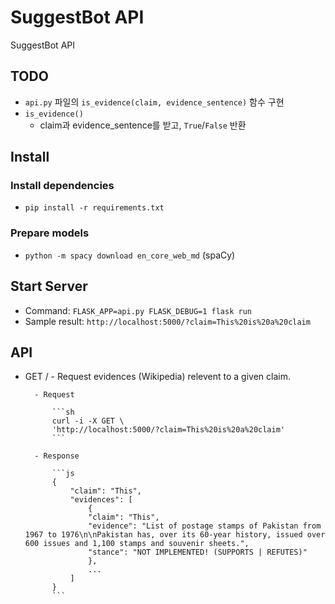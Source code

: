# SuggestBot API
SuggestBot API

## TODO

* `api.py` 파일의 `is_evidence(claim, evidence_sentence)` 함수 구현
* `is_evidence()`
  * claim과 evidence_sentence를 받고, `True`/`False` 반환

## Install

### Install dependencies

* `pip install -r requirements.txt`

### Prepare models

* `python -m spacy download en_core_web_md` (spaCy)

## Start Server

* Command: `FLASK_APP=api.py FLASK_DEBUG=1 flask run`
* Sample result: `http://localhost:5000/?claim=This%20is%20a%20claim`

## API

- GET /
        - Request evidences (Wikipedia) relevent to a given claim.

        - Request

            ```sh
            curl -i -X GET \
            'http://localhost:5000/?claim=This%20is%20a%20claim'
            ```

        - Response

            ```js
            {
                "claim": "This", 
                "evidences": [
                    {
                    "claim": "This", 
                    "evidence": "List of postage stamps of Pakistan from 1967 to 1976\n\nPakistan has, over its 60-year history, issued over 600 issues and 1,100 stamps and souvenir sheets.", 
                    "stance": "NOT IMPLEMENTED! (SUPPORTS | REFUTES)"
                    },
                    ...
                ]
            }
            ```
